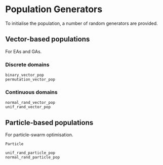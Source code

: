 # Population Generators

To initialise the population, a number of random generators are provided.

## Vector-based populations

For EAs and GAs.

### Discrete domains

```@docs
binary_vector_pop
permutation_vector_pop
```

### Continuous domains

```@docs
normal_rand_vector_pop
unif_rand_vector_pop
```

## Particle-based populations

For particle-swarm optimisation.

```@docs
Particle
```

```@docs
unif_rand_particle_pop
normal_rand_particle_pop
```
